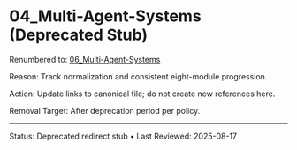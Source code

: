 # 04_Multi-Agent-Systems (Deprecated Stub)

Renumbered to: [06_Multi-Agent-Systems](06_Multi-Agent-Systems.md)

Reason: Track normalization and consistent eight-module progression.

Action: Update links to canonical file; do not create new references here.

Removal Target: After deprecation period per policy.

---
Status: Deprecated redirect stub • Last Reviewed: 2025-08-17

